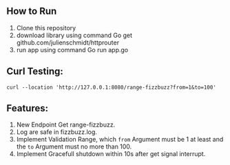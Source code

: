 ## How to Run

1. Clone this repository
2. download library using command Go get github.com/julienschmidt/httprouter
3. run app using command Go run app.go

## Curl Testing:
``` 
curl --location 'http://127.0.0.1:8080/range-fizzbuzz?from=1&to=100' 

```

## Features:
1. New Endpoint Get range-fizzbuzz.
2. Log are safe in fizzbuzz.log.
3. Implement Validation Range, which `from` Argument must be 1 at least and the `to` Argument must no more than 100.
4. Implement Gracefull shutdown within 10s after get signal interrupt.